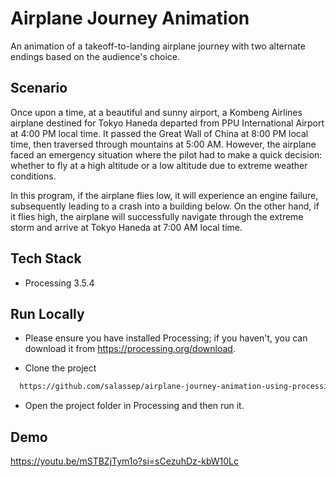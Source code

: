 # Airplane Journey Animation

An animation of a takeoff-to-landing airplane journey with two alternate endings based on the audience's choice.


## Scenario

Once upon a time, at a beautiful and sunny airport, a Kombeng Airlines airplane destined for Tokyo Haneda departed from PPU International Airport at 4:00 PM local time. It passed the Great Wall of China at 8:00 PM local time, then traversed through mountains at 5:00 AM. However, the airplane faced an emergency situation where the pilot had to make a quick decision: whether to fly at a high altitude or a low altitude due to extreme weather conditions.

In this program, if the airplane flies low, it will experience an engine failure, subsequently leading to a crash into a building below. On the other hand, if it flies high, the airplane will successfully navigate through the extreme storm and arrive at Tokyo Haneda at 7:00 AM local time.


## Tech Stack

- Processing 3.5.4


## Run Locally

- Please ensure you have installed Processing; if you haven't, you can download it from https://processing.org/download.

- Clone the project

```bash
  https://github.com/salassep/airplane-journey-animation-using-processing.git
```

- Open the project folder in Processing and then run it.


## Demo

https://youtu.be/mSTBZjTym1o?si=sCezuhDz-kbW10Lc

